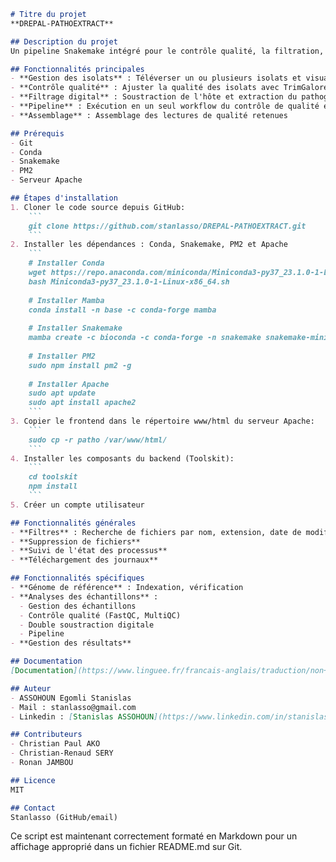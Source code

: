 ```markdown
# Titre du projet
**DREPAL-PATHOEXTRACT**

## Description du projet
Un pipeline Snakemake intégré pour le contrôle qualité, la filtration, la double soustraction digitale, et la génération de fichiers consensus à partir de données de séquençage Sanger et NGS.

## Fonctionnalités principales
- **Gestion des isolats** : Téléverser un ou plusieurs isolats et visualiser leurs qualités via FastQC et MultiQC
- **Contrôle qualité** : Ajuster la qualité des isolats avec TrimGalore
- **Filtrage digital** : Soustraction de l'hôte et extraction du pathogène d'intérêt
- **Pipeline** : Exécution en un seul workflow du contrôle de qualité et du filtrage digital
- **Assemblage** : Assemblage des lectures de qualité retenues

## Prérequis
- Git
- Conda
- Snakemake
- PM2
- Serveur Apache

## Étapes d'installation
1. Cloner le code source depuis GitHub:
    ```
    git clone https://github.com/stanlasso/DREPAL-PATHOEXTRACT.git
    ```
2. Installer les dépendances : Conda, Snakemake, PM2 et Apache
    ```
    # Installer Conda
    wget https://repo.anaconda.com/miniconda/Miniconda3-py37_23.1.0-1-Linux-x86_64.sh
    bash Miniconda3-py37_23.1.0-1-Linux-x86_64.sh
    
    # Installer Mamba
    conda install -n base -c conda-forge mamba
    
    # Installer Snakemake
    mamba create -c bioconda -c conda-forge -n snakemake snakemake-minimal
    
    # Installer PM2
    sudo npm install pm2 -g
    
    # Installer Apache
    sudo apt update
    sudo apt install apache2
    ```
3. Copier le frontend dans le répertoire www/html du serveur Apache:
    ```
    sudo cp -r patho /var/www/html/
    ```
4. Installer les composants du backend (Toolskit):
    ```
    cd toolskit
    npm install
    ```
5. Créer un compte utilisateur

## Fonctionnalités générales
- **Filtres** : Recherche de fichiers par nom, extension, date de modification, etc.
- **Suppression de fichiers**
- **Suivi de l'état des processus**
- **Téléchargement des journaux**

## Fonctionnalités spécifiques
- **Génome de référence** : Indexation, vérification
- **Analyses des échantillons** :
  - Gestion des échantillons
  - Contrôle qualité (FastQC, MultiQC)
  - Double soustraction digitale
  - Pipeline
- **Gestion des résultats**

## Documentation
[Documentation](https://www.linguee.fr/francais-anglais/traduction/non+valide.html)

## Auteur
- ASSOHOUN Egomli Stanislas
- Mail : stanlasso@gmail.com
- Linkedin : [Stanislas ASSOHOUN](https://www.linkedin.com/in/stanislas-assohoun-2b973bab/)

## Contributeurs
- Christian Paul AKO
- Christian-Renaud SERY
- Ronan JAMBOU

## Licence
MIT

## Contact
Stanlasso (GitHub/email)
```

Ce script est maintenant correctement formaté en Markdown pour un affichage approprié dans un fichier README.md sur Git.
